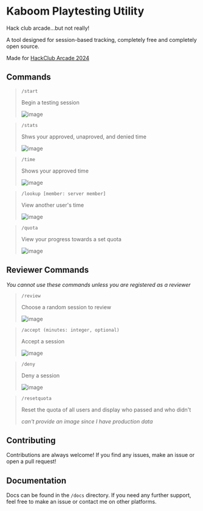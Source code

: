 # Kaboom Playtesting Utility

Hack club arcade...but not really!

A tool designed for session-based tracking, completely free and completely open source.

Made for [HackClub Arcade 2024](https://hackclub.com/arcade)

## Commands
> `/start`
>
> Begin a testing session
> 
> ![image](https://github.com/user-attachments/assets/4fadfd0d-5c4f-4739-bf82-e63829f3224c)

> `/stats`
>
> Shws your approved, unaproved, and denied time
>
> ![image](https://github.com/user-attachments/assets/74871e43-afb0-4b2d-8efd-89a67a3b44a9)

> `/time`
>
> Shows your approved time
>
> ![image](https://github.com/user-attachments/assets/c7a2d60c-0d0f-4797-9d0e-4e2a024372cc)

> `/lookup [member: server member]`
>
> View another user's time
>
> ![image](https://github.com/user-attachments/assets/20b00feb-b2a8-4ccd-9ee2-b6c2dd4dddef)

> `/quota`
>
> View your progress towards a set quota
>
> ![image](https://github.com/user-attachments/assets/de8893a5-29ba-4141-8a18-36afa1ef372a)

## Reviewer Commands
*You cannot use these commands unless you are registered as a reviewer*

> `/review` 
>
> Choose a random session to review
>
> ![image](https://github.com/user-attachments/assets/17a187f7-1bfa-4dfb-801b-d809a3969e22)

> `/accept (minutes: integer, optional)`
>
> Accept a session
>
> ![image](https://github.com/user-attachments/assets/06d6141f-3348-4a8a-864b-06eba3897df6)

> `/deny`
>
> Deny a session
>
> ![image](https://github.com/user-attachments/assets/b1050d9d-f0a6-42a7-9f1e-971e8b3a078c)

> `/resetquota`
>
> Reset the quota of all users and display who passed and who didn't
>
> *can't provide an image since I have production data*

## Contributing
Contributions are always welcome! If you find any issues, make an issue or open a pull request!

## Documentation
Docs can be found in the `/docs` directory. If you need any further support, feel free to make an issue or contact me on other platforms.
